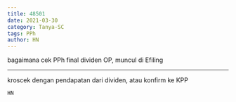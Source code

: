 ```yaml
---
title: 48501
date: 2021-03-30
category: Tanya-SC
tags: PPh
author: HN
---
```


bagaimana cek PPh final dividen OP, muncul di Efiling

---

kroscek dengan pendapatan dari dividen, atau konfirm ke KPP

`HN`

